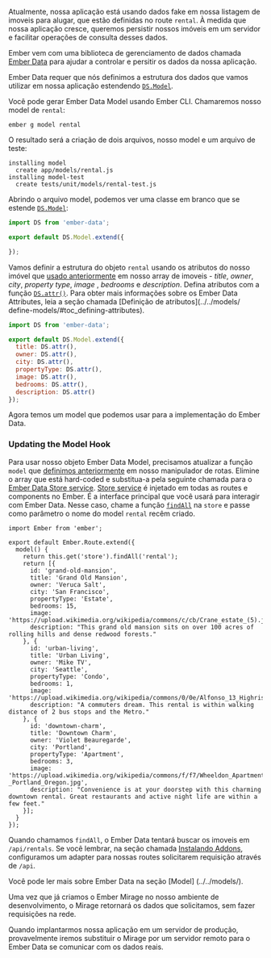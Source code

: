 Atualmente, nossa aplicação está usando dados fake em nossa listagem de imoveis para alugar, que estão definidas no route `rental`.
À medida que nossa aplicação cresce, queremos persistir nossos imóveis em um servidor e facilitar operações de consulta desses dados.

Ember vem com uma biblioteca de gerenciamento de dados chamada [Ember Data](https://github.com/emberjs/data) para ajudar a controlar e persitir os dados da nossa aplicação.

Ember Data requer que nós definimos a estrutura dos dados que vamos utilizar em nossa aplicação estendendo [`DS.Model`](http://emberjs.com/api/data/classes/DS.Model.html).

Você pode gerar Ember Data Model usando Ember CLI.
Chamaremos nosso model de `rental`:

```shell
ember g model rental
```
O resultado será a criação de dois arquivos, nosso model e um arquivo de teste:

```shell
installing model
  create app/models/rental.js
installing model-test
  create tests/unit/models/rental-test.js
```
Abrindo o arquivo model, podemos ver uma classe em branco que se estende [`DS.Model`](http://emberjs.com/api/data/classes/DS.Model.html):

```app/models/rental.js
import DS from 'ember-data';

export default DS.Model.extend({

});
```

Vamos definir a estrutura do objeto `rental` usando os  atributos do nosso imóvel que [usado anteriormente](../model-hook/) em nosso array de imoveis - _title_, _owner_, _city_, _property type_, _image_ , _bedrooms_ e _description_.
Defina atributos com a  função [`DS.attr()`](http://emberjs.com/api/data/classes/DS.html#method_attr).
Para obter mais informações sobre os Ember Data Attributes, leia a seção chamada [Definição de atributos](../../models/ define-models/#toc_defining-attributes).


```app/models/rental.js
import DS from 'ember-data';

export default DS.Model.extend({
  title: DS.attr(),
  owner: DS.attr(),
  city: DS.attr(),
  propertyType: DS.attr(),
  image: DS.attr(),
  bedrooms: DS.attr(),
  description: DS.attr()
});
```
Agora temos um model que podemos usar para a implementação do Ember Data.

### Updating the Model Hook

Para usar nosso objeto Ember Data Model, precisamos atualizar a função `model` que [definimos anteriormente](../model-hook/) em nosso manipulador de rotas.
Elimine o array que está hard-coded e substitua-a pela seguinte chamada para o [Ember Data Store service](../../models/#toc_the-store-and-a-single-source-of-truth).
[Store service](http://emberjs.com/api/data/classes/DS.Store.html) é injetado em todas as routes e components no Ember. É a interface principal que você usará para interagir com Ember Data.
Nesse caso, chame a função [`findAll`](http://emberjs.com/api/data/classes/DS.Store.html#method_findAll) na `store` e passe como parâmetro o nome do model `rental` recêm criado.


```app/routes/rentals.js{+5,-6,-7,-8,-9,-10,-11,-12,-13,-14,-15,-16,-17,-18,-19,-20,-21,-22,-23,-24,-25,-26,-27,-28,-29,-30,-31,-32,-33}
import Ember from 'ember';

export default Ember.Route.extend({
  model() {
    return this.get('store').findAll('rental');
    return [{
      id: 'grand-old-mansion',
      title: 'Grand Old Mansion',
      owner: 'Veruca Salt',
      city: 'San Francisco',
      propertyType: 'Estate',
      bedrooms: 15,
      image: 'https://upload.wikimedia.org/wikipedia/commons/c/cb/Crane_estate_(5).jpg',
      description: "This grand old mansion sits on over 100 acres of rolling hills and dense redwood forests."
    }, {
      id: 'urban-living',
      title: 'Urban Living',
      owner: 'Mike TV',
      city: 'Seattle',
      propertyType: 'Condo',
      bedrooms: 1,
      image: 'https://upload.wikimedia.org/wikipedia/commons/0/0e/Alfonso_13_Highrise_Tegucigalpa.jpg',
      description: "A commuters dream. This rental is within walking distance of 2 bus stops and the Metro."
    }, {
      id: 'downtown-charm',
      title: 'Downtown Charm',
      owner: 'Violet Beauregarde',
      city: 'Portland',
      propertyType: 'Apartment',
      bedrooms: 3,
      image: 'https://upload.wikimedia.org/wikipedia/commons/f/f7/Wheeldon_Apartment_Building_-_Portland_Oregon.jpg',
      description: "Convenience is at your doorstep with this charming downtown rental. Great restaurants and active night life are within a few feet."
    }];
  }
});
```
Quando chamamos `findAll`, o Ember Data tentará buscar os imoveis em `/api/rentals`.
Se você lembrar, na seção chamada [Instalando Addons](../installing-addons/), configuramos um adapter para nossas routes solicitarem requisição através de `/api`.

Você pode ler mais sobre Ember Data na seção [Model] (../../models/).

Uma vez que já criamos o Ember Mirage no nosso ambiente de desenvolvimento, o Mirage retornará os dados que solicitamos, sem fazer requisições na rede.

Quando implantarmos nossa aplicação em um servidor de produção, provavelmente iremos substituir o Mirage por um servidor remoto para o Ember Data se comunicar com os dados reais.
